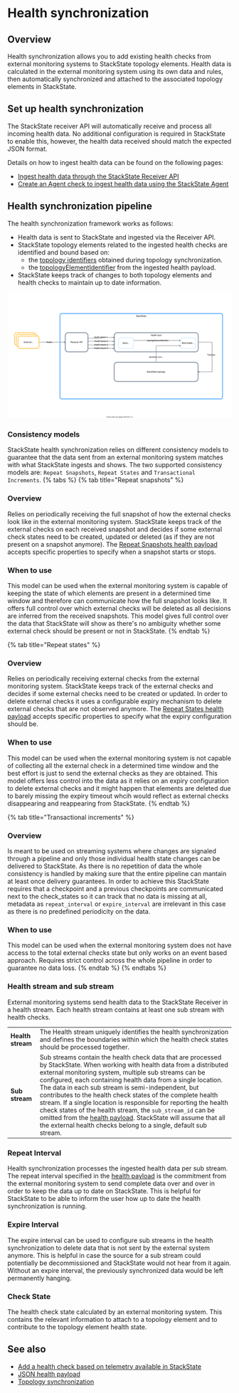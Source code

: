 # Health synchronization

## Overview

Health synchronization allows you to add existing health checks from external monitoring systems to StackState topology elements. Health data is calculated in the external monitoring system using its own data and rules, then automatically synchronized and attached to the associated topology elements in StackState.


## Set up health synchronization
The StackState receiver API will automatically receive and process all incoming health data. No additional configuration is required in StackState to enable this, however, the health data received should match the expected JSON format.

Details on how to ingest health data can be found on the following pages:

* [Ingest health data through the StackState Receiver API](/configure/health/send-health-data.md)
* [Create an Agent check to ingest health data using the StackState Agent](/develop/developer-guides/agent_check/how_to_develop_agent_checks.md)

## Health synchronization pipeline

The health synchronization framework works as follows: 

* Health data is sent to StackState and ingested via the Receiver API.
* StackState topology elements related to the ingested health checks are identified and bound based on:
    - the [topology identifiers](../topology/sync.md#id-extraction) obtained during topology synchronization.
    - the [topologyElementIdentifier](send-health-data.md#json-property-health) from the ingested health payload.
* StackState keeps track of changes to both topology elements and health checks to maintain up to date information.

![Health synchronization pipeline](/.gitbook/assets/health-sync-pipeline.svg)

### Consistency models
StackState health synchronization relies on different consistency models to guarantee that the data sent from an external monitoring system matches with what StackState ingests and shows. The two supported consistency models are: `Repeat Snapshots`, `Repeat States` and `Transactional Increments`.
{% tabs %}
{% tab title="Repeat snapshots" %}
### Overview
Relies on periodically receiving the full snapshot of how the external checks look like in the external monitoring system. StackState keeps track of the external checks on each received snapshot and decides if some external check states need to be created, updated or deleted (as if they are not present on a snapshot anymore). The [Repeat Snapshots health payload](/configure/health/send-health-data/repeat_snapshots.md) accepts specific properties to specify when a snapshot starts or stops.

### When to use
This model can be used when the external monitoring system is capable of keeping the state of which elements are present in a determined time window and therefore can communicate how the full snapshot looks like. It offers full control over which external checks will be deleted as all decisions are inferred from the received snapshots. This model gives full control over the data that StackState will show as there's no ambiguity whether some external check should be present or not in StackState.
{% endtab %}

{% tab title="Repeat states" %}
### Overview
Relies on periodically receiving external checks from the external monitoring system. StackState keeps track of the external checks and decides if some external checks need to be created or updated. In order to delete external checks it uses a configurable expiry mechanism to delete external checks that are not observed anymore. The [Repeat States health payload](/configure/health/send-health-data/repeat_states.md) accepts specific properties to specify what the expiry configuration should be.

### When to use
This model can be used when the external monitoring system is not capable of collecting all the external check in a determined time window and the best effort is just to send the external checks as they are obtained. This model offers less control into the data as it relies on an expiry configuration to delete external checks and it might happen that elements are deleted due to barely missing the expiry timeout whcih would reflect as external checks disappearing and reappearing from StackState.
{% endtab %}

{% tab title="Transactional increments" %}
### Overview
Is meant to be used on streaming systems where changes are signaled through a pipeline and only those individual health state changes can be delivered to StackState. As there is no repetition of data the whole consistency is handled by making sure that the entire pipeline can mantain at least once delivery guarantees. In order to achieve this StackState requires that a checkpoint and a previous checkpoints are communicated next to the check_states so it can track that no data is missing at all, metadata as `repeat_interval` or `expire_interval` are irrelevant in this case as there is no predefined periodicity on the data.

### When to use
This model can be used when the external monitoring system does not have access to the total external checks state but only works on an event based approach. Requires strict control across the whole pipeline in order to guarantee no data loss.
{% endtab %}
{% endtabs %}

### Health stream and sub stream

External monitoring systems send health data to the StackState Receiver in a health stream. Each health stream contains at least one sub stream with health checks.

| | |
|:---|:---|
| **Health stream** | The Health stream uniquely identifies the health synchronization and defines the boundaries within which the health check states should be processed together. |
| **Sub stream** |  Sub streams contain the health check data that are processed by StackState. When working with health data from a distributed external monitoring system, multiple sub streams can be configured, each containing health data from a single location. The data in each sub stream is semi-independent, but contributes to the health check states of the complete health stream. If a single location is responsible for reporting the health check states of the health stream, the `sub_stream_id` can be omitted from the [health payload](/configure/health/send-health-data.md#json-property-health). StackState will assume that all the external health checks belong to a single, default sub stream. |

### Repeat Interval

Health synchronization processes the ingested health data per sub stream. The repeat interval specified in the [health payload](/configure/health/send-health-data.md#json-property-health) is the commitment from the external monitoring system to send complete data over and over in order to keep the data up to date on StackState. This is helpful for StackState to be able to inform the user how up to date the health synchronization is running.

### Expire Interval

The expire interval can be used to configure sub streams in the health synchronization to delete data that is not sent by the external system anymore. This is helpful in case the source for a sub stream could potentially be decommissioned and StackState would not hear from it again. Without an expire interval, the previously synchronized data would be left permanently hanging.

### Check State

The health check state calculated by an external monitoring system. This contains the relevant information to attach to a topology element and to contribute to the topology element health state.


## See also

* [Add a health check based on telemetry available in StackState](/use/health-state-and-event-notifications/add-a-health-check.md)
* [JSON health payload](/configure/health/send-health-data.md#json-property-health)
* [Topology synchronization](/configure/topology/topology_synchronization.md)

